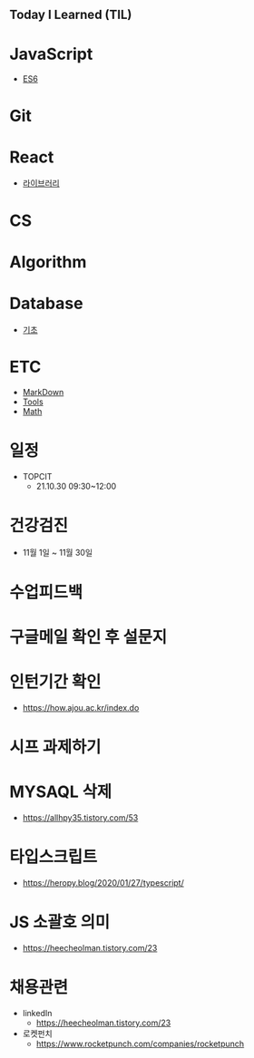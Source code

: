 ## Today I Learned (TIL)

# JavaScript
 - [ES6](./JavaScript/ES6.md)
# Git

# React
 - [라이브러리](./React/라이브러리.md)
# CS

# Algorithm

# Database
 - [기초](./Database/종류.md)
# ETC
 - [MarkDown](./ETC/MarkDown.md)
 - [Tools](./ETC/유용한-TooL.md)
 - [Math](./ETC/수학지식.md)

# 일정
 - TOPCIT
    - 21.10.30 09:30~12:00

# 건강검진
   - 11월 1일 ~ 11월 30일
# 수업피드백

# 구글메일 확인 후 설문지

# 인턴기간 확인
- https://how.ajou.ac.kr/index.do

# 시프 과제하기

# MYSAQL 삭제

- https://allhpy35.tistory.com/53

# 타입스크립트
- https://heropy.blog/2020/01/27/typescript/

# JS 소괄호 의미

- https://heecheolman.tistory.com/23


# 채용관련

- linkedIn
   - https://heecheolman.tistory.com/23
- 로켓펀치
   - https://www.rocketpunch.com/companies/rocketpunch
